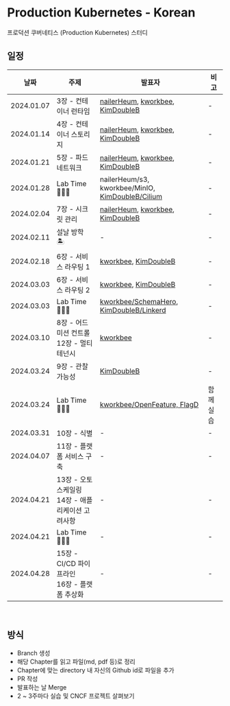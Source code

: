 # Production Kubernetes - Korean

프로덕션 쿠버네티스 (Production Kubernetes) 스터디

## 일정

|날짜|주제|발표자|비고|
|---|---|---|---|
|2024.01.07|3장 - 컨테이너 런타임|[nailerHeum](https://github.com/KimDoubleB/production-k8s-kr/blob/main/Chap_03/nailerHeum_3_container_runtime.md), [kworkbee](https://github.com/KimDoubleB/production-k8s-kr/blob/main/Chap_03/kworkbee_Chapter3.md), [KimDoubleB](https://github.com/KimDoubleB/production-k8s-kr/blob/main/Chap_03/KimDoubleB_03_Container%20Runtime.md)|-|
|2024.01.14|4장 - 컨테이너 스토리지|[nailerHeum](https://github.com/KimDoubleB/production-k8s-kr/blob/main/Chap_04/nailerHeum.md), [kworkbee](https://github.com/KimDoubleB/production-k8s-kr/blob/main/Chap_04/kworkbee_Chapter4.md), [KimDoubleB](https://github.com/KimDoubleB/production-k8s-kr/blob/main/Chap_04/KimDoubleB.md)|-|
|2024.01.21|5장 - 파드 네트워크|[nailerHeum](https://github.com/KimDoubleB/production-k8s-kr/blob/main/Chap_05/nailerHeum.md), [kworkbee](https://github.com/KimDoubleB/production-k8s-kr/blob/main/Chap_05/kworkbee.md), [KimDoubleB](https://github.com/KimDoubleB/production-k8s-kr/blob/main/Chap_05/KimDoubleB.md)|-|
|2024.01.28| Lab Time 🧑🏻‍🔬 |nailerHeum/s3, kworkbee/MinIO, [KimDoubleB/Cilium](https://github.com/KimDoubleB/production-k8s-kr/blob/main/Practices/KimDoubleB-Cilium.md)|-|
|2024.02.04|7장 - 시크릿 관리|[nailerHeum](https://github.com/KimDoubleB/production-k8s-kr/blob/main/Chap_07/nailerHeum.md), [kworkbee](https://github.com/KimDoubleB/production-k8s-kr/blob/main/Chap_07/kworkbee.md), [KimDoubleB](https://github.com/KimDoubleB/production-k8s-kr/blob/main/Chap_07/KimDoubleB.md)|-|
|2024.02.11| 설날 방학 🏝️ |-|-|
|2024.02.18|6장 - 서비스 라우팅 1|[kworkbee](https://github.com/KimDoubleB/production-k8s-kr/blob/main/Chap_06/kworkbee.md), [KimDoubleB](https://github.com/KimDoubleB/production-k8s-kr/blob/main/Chap_06/KimDoubleB-1.md)|-|
|2024.03.03|6장 - 서비스 라우팅 2|[kworkbee](https://github.com/KimDoubleB/production-k8s-kr/blob/main/Chap_06/kworkbee.md), [KimDoubleB](https://github.com/KimDoubleB/production-k8s-kr/blob/main/Chap_06/KimDoubleB-2.md)|-|
|2024.03.03| Lab Time 🧑🏻‍🔬 |[kworkbee/SchemaHero](https://github.com/KimDoubleB/production-k8s-kr/blob/main/Practices/kworkbee-SchemaHero.md), [KimDoubleB/Linkerd](https://github.com/KimDoubleB/production-k8s-kr/blob/main/Practices/KimDoubleB-Linkerd.md)|-|
|2024.03.10|8장 - 어드미션 컨트롤<br/>12장 - 멀티테넌시|[kworkbee](https://github.com/KimDoubleB/production-k8s-kr/blob/main/Chap_08/kworkbee.md)|-|
|2024.03.24|9장 - 관찰 가능성|[KimDoubleB](https://github.com/KimDoubleB/production-k8s-kr/blob/main/Chap_09/KimDoubleB.md)|-|
|2024.03.24|Lab Time 🧑🏻‍🔬|[kworkbee/OpenFeature, FlagD](https://github.com/KimDoubleB/production-k8s-kr/tree/main/Practices/feature-flag-openfeature-demo)|함께 실습|
|2024.03.31|10장 - 식별|-|-|
|2024.04.07|11장 - 플랫폼 서비스 구축|-|-|
|2024.04.21|13장 - 오토스케일링<br/>14장 - 애플리케이션 고려사항|-|-|
|2024.04.21|Lab Time 🧑🏻‍🔬|-|-|
|2024.04.28|15장 - CI/CD 파이프라인<br/>16장 - 플랫폼 추상화|-|-|

<br/>

## 방식

- Branch 생성
- 해당 Chapter를 읽고 파일(md, pdf 등)로 정리
- Chapter에 맞는 directory 내 자신의 Github id로 파일을 추가
- PR 작성
- 발표하는 날 Merge
- 2 ~ 3주마다 실습 및 CNCF 프로젝트 살펴보기
